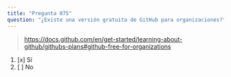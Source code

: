 ```yaml
---
title: "Pregunta 075"
question: "¿Existe una versión gratuita de GitHub para organizaciones?"
---
```


> https://docs.github.com/en/get-started/learning-about-github/githubs-plans#github-free-for-organizations
1. [x] Sí  
1. [ ] No  
